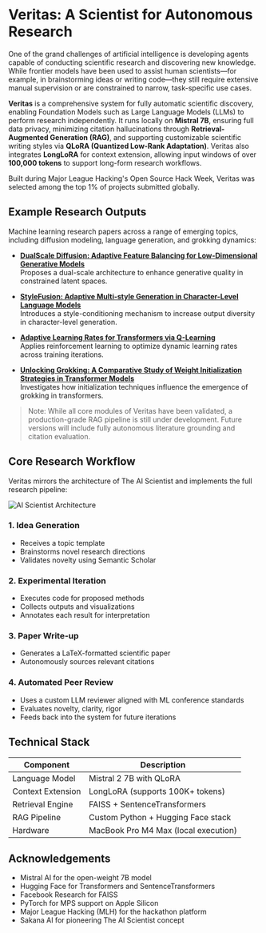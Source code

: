 # Veritas: A Scientist for Autonomous Research

One of the grand challenges of artificial intelligence is developing agents capable of conducting scientific research and discovering new knowledge. While frontier models have been used to assist human scientists—for example, in brainstorming ideas or writing code—they still require extensive manual supervision or are constrained to narrow, task-specific use cases.

**Veritas** is a comprehensive system for fully automatic scientific discovery, enabling Foundation Models such as Large Language Models (LLMs) to perform research independently. It runs locally on **Mistral 7B**, ensuring full data privacy, minimizing citation hallucinations through **Retrieval-Augmented Generation (RAG)**, and supporting customizable scientific writing styles via **QLoRA (Quantized Low-Rank Adaptation)**. Veritas also integrates **LongLoRA** for context extension, allowing input windows of over **100,000 tokens** to support long-form research workflows.

Built during Major League Hacking's Open Source Hack Week, Veritas was selected among the top 1% of projects submitted globally.

## Example Research Outputs

Machine learning research papers across a range of emerging topics, including diffusion modeling, language generation, and grokking dynamics:

- **[DualScale Diffusion: Adaptive Feature Balancing for Low-Dimensional Generative Models](https://drive.google.com/file/d/1f4AhMX_iQBE0Ssif0AtirX9P6eIJuEk4/view?usp=sharing)**  
  Proposes a dual-scale architecture to enhance generative quality in constrained latent spaces.

- **[StyleFusion: Adaptive Multi-style Generation in Character-Level Language Models](https://drive.google.com/file/d/1qriR2UUccgu0qhOZLhpEJIJI9fsw8v3A/view?usp=sharing)**  
  Introduces a style-conditioning mechanism to increase output diversity in character-level generation.

- **[Adaptive Learning Rates for Transformers via Q-Learning](https://drive.google.com/file/d/1fcaZMzSLufjId03juZvbWUXcDtO58HSe/view?usp=sharing)**  
  Applies reinforcement learning to optimize dynamic learning rates across training iterations.

- **[Unlocking Grokking: A Comparative Study of Weight Initialization Strategies in Transformer Models](https://drive.google.com/file/d/1qOXNIegQzxn4HfqNk398K97Hl3_WGdRB/view?usp=sharing)**  
  Investigates how initialization techniques influence the emergence of grokking in transformers.

> Note: While all core modules of Veritas have been validated, a production-grade RAG pipeline is still under development. Future versions will include fully autonomous literature grounding and citation evaluation.

## Core Research Workflow

Veritas mirrors the architecture of The AI Scientist and implements the full research pipeline:

![AI Scientist Architecture](https://github.com/matiasrodlo/veritas/blob/main/docs/veritas-ai-scientist.gif)

### 1. Idea Generation
- Receives a topic template
- Brainstorms novel research directions
- Validates novelty using Semantic Scholar

### 2. Experimental Iteration
- Executes code for proposed methods
- Collects outputs and visualizations
- Annotates each result for interpretation

### 3. Paper Write-up
- Generates a LaTeX-formatted scientific paper
- Autonomously sources relevant citations

### 4. Automated Peer Review
- Uses a custom LLM reviewer aligned with ML conference standards
- Evaluates novelty, clarity, rigor
- Feeds back into the system for future iterations

## Technical Stack

| Component           | Description                          |
|---------------------|--------------------------------------|
| Language Model      | Mistral 2 7B with QLoRA               |
| Context Extension   | LongLoRA (supports 100K+ tokens)      |
| Retrieval Engine    | FAISS + SentenceTransformers          |
| RAG Pipeline        | Custom Python + Hugging Face stack    |
| Hardware            | MacBook Pro M4 Max (local execution)  |

## Acknowledgements

- Mistral AI for the open-weight 7B model  
- Hugging Face for Transformers and SentenceTransformers  
- Facebook Research for FAISS  
- PyTorch for MPS support on Apple Silicon  
- Major League Hacking (MLH) for the hackathon platform  
- Sakana AI for pioneering The AI Scientist concept  
